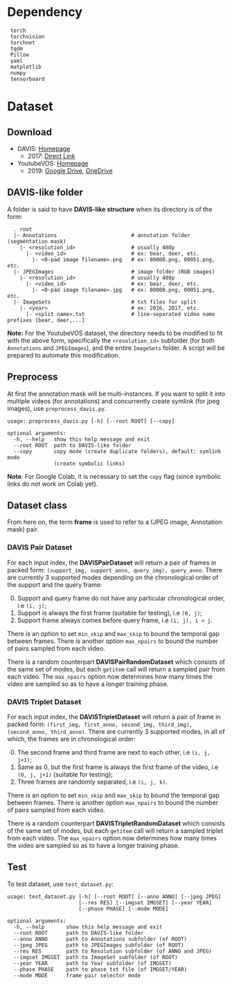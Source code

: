# Dependency

```
 torch
 torchvision
 torchnet
 tqdm
 Pillow
 yaml
 matplotlib
 numpy
 tensorboard
```

# Dataset

## Download

- DAVIS: [Homepage](https://davischallenge.org)
  - 2017: [Direct Link](https://davischallenge.org/davis2017/code.html)
- YoutubeVOS: [Homepage](https://youtube-vos.org/)
  - 2019: [Google Drive](https://drive.google.com/drive/folders/1BWzrCWyPEmBEKm0lOHe5KLuBuQxUSwqz?usp=sharing), [OneDrive](https://uillinoisedu-my.sharepoint.com/:f:/g/personal/yuchenf4_illinois_edu/Et9khbFBHEdFtGsf3ByEga0BwlRI9ONGeChm28alS4U4-w?e=9tSaGS)

## DAVIS-like folder

A folder is said to have **DAVIS-like structure** when its directory is of the form:

```
  . root
  |- Annotations                        # annotation folder (segmentation mask)
    |- <resolution_id>                  # usually 480p
      |- <video_id>                     # ex: bear, deer, etc.
        |- <0-pad image filename>.png   # ex: 00000.png, 00051.png, etc.
  |- JPEGImages                         # image folder (RGB images)
    |- <resolution_id>                  # usually 480p
      |- <video_id>                     # ex: bear, deer, etc.
        |- <0-pad image filename>.jpg   # ex: 00000.png, 00051.png, etc.
  |- ImageSets                          # txt files for split
    |- <year>                           # ex: 2016, 2017, etc.
      |- <split name>.txt               # line-separated video name prefixes [bear, deer,...]
```

**Note:** For the YoutubeVOS dataset, the directory needs to be modified to fit with the above form, specifically the `<resolution_id>` subfolder (for both `Annotations` and `JPEGImages`), and the entire `ImageSets` folder. A script will be prepared to automate this modification.

## Preprocess

At first the annotation mask will be multi-instances. If you want to split it into multiple videos (for annotations) and concurrently create symlink (for jpeg images), use `preprocess_davis.py`. 

```
usage: preprocess_davis.py [-h] [--root ROOT] [--copy]

optional arguments:
  -h, --help   show this help message and exit
  --root ROOT  path to DAVIS-like folder
  --copy       copy mode (create duplicate folders), default: symlink mode
               (create symbolic links)
```

**Note**: For Google Colab, it is necessary to set the `copy` flag (since symbolic links do not work on Colab yet).

## Dataset class

From here on, the term **frame** is used to refer to a (JPEG image, Annotation mask) pair. 

### DAVIS Pair Dataset

For each input index, the **DAVISPairDataset** will return a pair of frames in packed form: `(support_img, support_anno, query_img), query_anno`. There are currently 3 supported modes depending on the chronological order of the support and the query frame:

0. Support and query frame do not have any particular chronological order, i.e `(i, j)`;
1. Support is always the first frame (suitable for testing), i.e `(0, j)`; 
2. Support frame always comes before query frame, i.e `(i, j), i < j`.

There is an option to set `min_skip` and `max_skip` to bound the temporal gap between frames. There is another option `max_npairs` to bound the number of pairs sampled from each video.

There is a random counterpart **DAVISPairRandomDataset** which consists of the same set of modes, but each `getitem` call will return a sampled pair from each video. The `max_npairs` option now determines how many times the video are sampled so as to have a longer training phase.

### DAVIS Triplet Dataset

For each input index, the **DAVISTripletDataset** will return a pair of frame in packed form: `(first_img, first_anno, second_img, third_img), (second_anno, third_anno)`. There are currently 3 supported modes, in all of which, the frames are in chronological order:

0. The second frame and third frame are next to each other, i.e `(i, j, j+1)`;
1. Same as 0, but the first frame is always the first frame of the video, i.e `(0, j, j+1)` (suitable for testing);
2. Three frames are randomly separated, i.e `(i, j, k)`.

There is an option to set `min_skip` and `max_skip` to bound the temporal gap between frames. There is another option `max_npairs` to bound the number of pairs sampled from each video.

There is a random counterpart **DAVISTripletRandomDataset** which consists of the same set of modes, but each `getitem` call will return a sampled triplet from each video. The `max_npairs` option now determines how many times the video are sampled so as to have a longer training phase.

## Test

To test dataset, use `test_dataset.py`:

```
usage: test_dataset.py [-h] [--root ROOT] [--anno ANNO] [--jpeg JPEG]
                       [--res RES] [--imgset IMGSET] [--year YEAR]
                       [--phase PHASE] [--mode MODE]

optional arguments:
  -h, --help       show this help message and exit
  --root ROOT      path to DAVIS-like folder
  --anno ANNO      path to Annotations subfolder (of ROOT)
  --jpeg JPEG      path to JPEGImages subfolder (of ROOT)
  --res RES        path to Resolution subfolder (of ANNO and JPEG)
  --imgset IMGSET  path to ImageSet subfolder (of ROOT)
  --year YEAR      path to Year subfolder (of IMGSET)
  --phase PHASE    path to phase txt file (of IMGSET/YEAR)
  --mode MODE      frame pair selector mode
```
